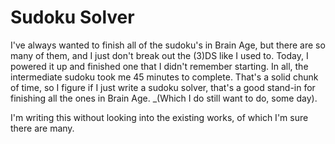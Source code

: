 # Sudoku Solver  
  
I've always wanted to finish all of the sudoku's in Brain Age, but there are so many of them, and I just don't break out the (3)DS like I used to. Today, I powered it up and finished one that I didn't remember starting. In all, the intermediate sudoku took me 45 minutes to complete. That's a solid chunk of time, so I figure if I just write a sudoku solver, that's a good stand-in for finishing all the ones in Brain Age. _(Which I do still want to do, some day).  
  
I'm writing this without looking into the existing works, of which I'm sure there are many.